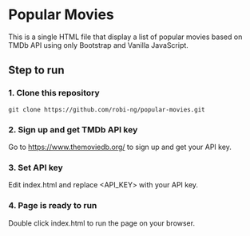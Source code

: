 # Popular Movies
This is a single HTML file that display a list of popular movies based on TMDb API using only Bootstrap and Vanilla JavaScript.

## Step to run
### 1. Clone this repository
```
git clone https://github.com/robi-ng/popular-movies.git
```
### 2. Sign up and get TMDb API key
Go to https://www.themoviedb.org/ to sign up and get your API key.
### 3. Set API key
Edit index.html and replace <API_KEY> with your API key.
### 4. Page is ready to run
Double click index.html to run the page on your browser.

